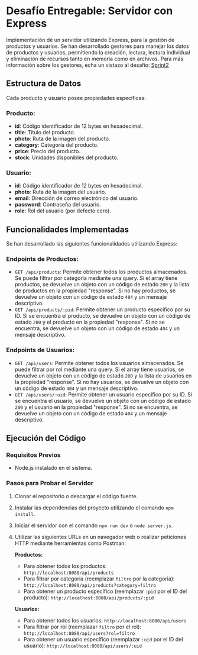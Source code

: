
# Desafío Entregable: Servidor con Express

Implementación de un servidor utilizando Express, para la gestión de productos y usuarios. Se han desarrollado gestores para manejar los datos de productos y usuarios, permitiendo la creación, lectura, lectura individual y eliminación de recursos tanto en memoria como en archivos.
Para más información sobre los gestores, echa un vistazo al desafío: [Sprint2](https://github.com/juanp1996/servernode/tree/sprint2)

## Estructura de Datos

Cada producto y usuario posee propiedades específicas:

### Producto:
- **id**: Código identificador de 12 bytes en hexadecimal.
- **title**: Título del producto.
- **photo**: Ruta de la imagen del producto.
- **category**: Categoría del producto.
- **price**: Precio del producto.
- **stock**: Unidades disponibles del producto.

### Usuario:
- **id**: Código identificador de 12 bytes en hexadecimal.
- **photo**: Ruta de la imagen del usuario.
- **email**: Dirección de correo electrónico del usuario.
- **password**: Contraseña del usuario.
- **role**: Rol del usuario (por defecto cero).

## Funcionalidades Implementadas

Se han desarrollado las siguientes funcionalidades utilizando Express:

### Endpoints de Productos:
- `GET /api/products`: Permite obtener todos los productos almacenados. Se puede filtrar por categoría mediante una query. Si el array tiene productos, se devuelve un objeto con un código de estado `200` y la lista de productos en la propiedad "response". Si no hay productos, se devuelve un objeto con un código de estado `404` y un mensaje descriptivo.
- `GET /api/products/:pid`: Permite obtener un producto específico por su ID. Si se encuentra el producto, se devuelve un objeto con un código de estado `200` y el producto en la propiedad "response". Si no se encuentra, se devuelve un objeto con un código de estado `404` y un mensaje descriptivo.

### Endpoints de Usuarios:
- `GET /api/users`: Permite obtener todos los usuarios almacenados. Se puede filtrar por rol mediante una query. Si el array tiene usuarios, se devuelve un objeto con un código de estado `200` y la lista de usuarios en la propiedad "response". Si no hay usuarios, se devuelve un objeto con un código de estado `404` y un mensaje descriptivo.
- `GET /api/users/:uid`: Permite obtener un usuario específico por su ID. Si se encuentra el usuario, se devuelve un objeto con un código de estado `200` y el usuario en la propiedad "response". Si no se encuentra, se devuelve un objeto con un código de estado `404` y un mensaje descriptivo.

## Ejecución del Código

### Requisitos Previos
- Node.js instalado en el sistema.

### Pasos para Probar el Servidor
1. Clonar el repositorio o descargar el código fuente.
2. Instalar las dependencias del proyecto utilizando el comando `npm install`.
3. Iniciar el servidor con el comando `npm run dev` o `node server.js`.
4. Utilizar las siguientes URLs en un navegador web o realizar peticiones HTTP mediante herramientas como Postman:

   **Productos:**
   - Para obtener todos los productos: `http://localhost:8080/api/products`
   - Para filtrar por categoria (reemplazar `filtro` por la categoria): `http://localhost:8080/api/products?category=filtro`
   - Para obtener un producto específico (reemplazar `:pid` por el ID del producto): `http://localhost:8080/api/products/:pid`
     
    **Usuarios:**
   - Para obtener todos los usuarios: `http://localhost:8080/api/users`
   - Para filtrar por rol (reemplazar `filtro` por el rol): `http://localhost:8080/api/users?rol=filtro`
   - Para obtener un usuario específico (reemplazar `:uid` por el ID del usuario): `http://localhost:8080/api/users/:uid`


